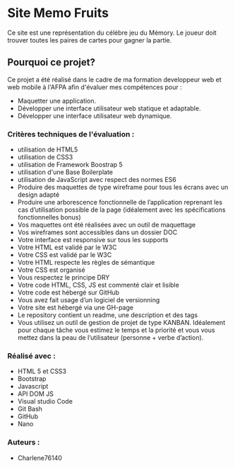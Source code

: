 # Site Memo Fruits

Ce site est une représentation du célébre jeu du Mémory. Le joueur doit trouver toutes les paires de cartes pour gagner la partie.

## Pourquoi ce projet?

Ce projet a été réalisé dans le cadre de ma formation developpeur web et web mobile à l'AFPA afin d'évaluer mes compétences pour : 

- Maquetter une application.
- Développer une interface utilisateur web statique et adaptable.
- Développer une interface utilisateur web dynamique.


### Critères techniques de l'évaluation : 

- utilisation de HTML5
- utilisation de CSS3
- utilisation de Framework Boostrap 5
- utilisation d'une Base Boilerplate
- utilisation de JavaScript avec respect des normes ES6
- Produire des maquettes de type wireframe pour tous les écrans avec un design adapté
- Produire une arborescence fonctionnelle de l’application reprenant les cas d’utilisation possible de la page (idéalement avec les spécifications fonctionnelles bonus)
- Vos maquettes ont été réalisées avec un outil de maquettage
- Vos wireframes sont accessibles dans un dossier DOC
- Votre interface est responsive sur tous les supports
- Votre HTML est validé par le W3C
- Votre CSS est validé par le W3C
- Votre HTML respecte les règles de sémantique
- Votre CSS est organisé
- Vous respectez le principe DRY
- Votre code HTML, CSS, JS est commenté clair et lisible
- Votre code est hébergé sur GitHub
- Vous avez fait usage d’un logiciel de versionning
- Votre site est hébergé via une GH-page
- Le repository contient un readme, une description et des tags
- Vous utilisez un outil de gestion de projet de type KANBAN. Idéalement pour chaque tâche vous estimez le temps et la priorité et vous vous mettez dans la peau de l’utilisateur (personne + verbe d’action).


### Réalisé avec : 

- HTML 5 et CSS3
- Bootstrap
- Javascript
- API DOM JS
- Visual studio Code
- Git Bash
- GitHub
- Nano

### Auteurs : 

- Charlene76140


